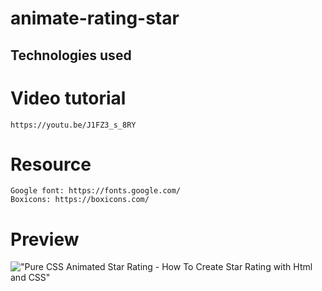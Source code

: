 # animate-rating-star

## Technologies used

# Video tutorial

    https://youtu.be/J1FZ3_s_8RY

# Resource

    Google font: https://fonts.google.com/
    Boxicons: https://boxicons.com/

# Preview

!["Pure CSS Animated Star Rating - How To Create Star Rating with Html and CSS"](https://user-images.githubusercontent.com/67447840/147625678-2ab0cb72-6c1a-4eef-8dcc-518a473af737.gif "Pure CSS Animated Star Rating - How To Create Star Rating with Html and CSS")
